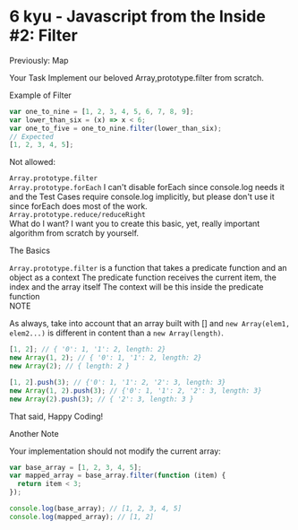 # 6 kyu - Javascript from the Inside #2: Filter

Previously: Map

Your Task Implement our beloved Array,prototype.filter from scratch.

Example of Filter

```js
var one_to_nine = [1, 2, 3, 4, 5, 6, 7, 8, 9];
var lower_than_six = (x) => x < 6;
var one_to_five = one_to_nine.filter(lower_than_six);
// Expected
[1, 2, 3, 4, 5];
```

Not allowed:

`Array.prototype.filter`  
`Array.prototype.forEach`
I can't disable forEach since console.log needs it and the Test Cases require console.log implicitly, but please don't use it since forEach does most of the work.  
`Array.prototype.reduce/reduceRight`  
What do I want? I want you to create this basic, yet, really important algorithm from scratch by yourself.

The Basics

`Array.prototype.filter` is a function that takes a predicate function and an object as a context
The predicate function receives the current item, the index and the array itself
The context will be this inside the predicate function  
NOTE

As always, take into account that an array built with [] and `new Array(elem1, elem2...)` is different in content than a `new Array(length)`.

```js
[1, 2]; // { '0': 1, '1': 2, length: 2}
new Array(1, 2); // { '0': 1, '1': 2, length: 2}
new Array(2); // { length: 2 }

[1, 2].push(3); // {'0': 1, '1': 2, '2': 3, length: 3}
new Array(1, 2).push(3); // {'0': 1, '1': 2, '2': 3, length: 3}
new Array(2).push(3); // { '2': 3, length: 3 }
```

That said, Happy Coding!

Another Note

Your implementation should not modify the current array:

```js
var base_array = [1, 2, 3, 4, 5];
var mapped_array = base_array.filter(function (item) {
  return item < 3;
});

console.log(base_array); // [1, 2, 3, 4, 5]
console.log(mapped_array); // [1, 2]
```
